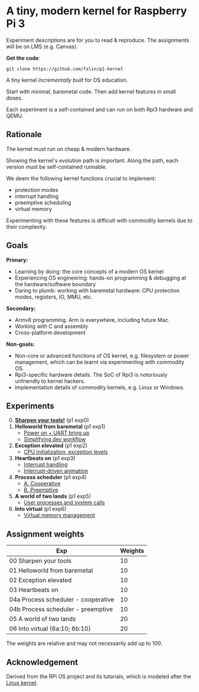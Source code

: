 # A tiny, modern kernel for Raspberry Pi 3 

Experiment descriptions are for you to read & reproduce. The assignments will be on LMS (e.g. Canvas). 

**Get the code**: 

```
git clone https://github.com/fxlin/p1-kernel
```

A tiny kernel *incrementally built* for OS education. 

Start with minimal, baremetal code. Then add kernel features in small doses. 

Each experiment is a self-contained and can run on both Rpi3 hardware and QEMU. 

## Rationale

The kernel must run on cheap & modern hardware. 

Showing the kernel's evolution path is important. Along the path, each version must be self-contained runnable. 

We deem the following kernel functions crucial to implement: 
* protection modes
* interrupt handling
* preemptive scheduling
* virtual memory 

Experimenting with these features is difficult with commodity kernels due to their complexity. 

## Goals

**Primary:** 
* Learning by doing: the core concepts of a modern OS kernel
* Experiencing OS engineering: hands-on programming & debugging at the hardware/software boundary
* Daring to plumb: working with baremetal hardware: CPU protection modes, registers, IO, MMU, etc.

**Secondary:**
* Armv8 programming. Arm is everywhere, including future Mac. 
* Working with C and assembly 
* Cross-platform development 

**Non-goals:**

* Non-core or advanced functions of OS kernel, e.g. filesystem or power management, which can be learnt via experimenting with commodity OS. 
* Rpi3-specific hardware details. The SoC of Rpi3 is notoriously unfriendly to kernel hackers. 
* Implementation details of commodity kernels, e.g. Linux or Windows.  

<!---- to complete --->

## Experiments
0. **[Sharpen your tools!](exp0/rpi-os.md)** (p1 exp0) 
1. **Helloworld from baremetal** (p1 exp1) 
      * [Power on + UART bring up](exp1/rpi-os.md)
      * [Simplifying dev workflow](exp1/workflow.md)
2. **Exception elevated** (p1 exp2) 
      * [CPU initialization, exception levels](exp2/rpi-os.md)
3. **Heartbeats on** (p1 exp3) 
      * [Interrupt handling](exp3/rpi-os.md)
      * [Interrupt-driven animation](exp3/fb.md)
4. **Process scheduler** (p1 exp4) 
      * [A. Cooperative](exp4a/rpi-os.md) 
      * [B. Preemptive](exp4b/rpi-os.md) 
5. **A world of two lands** (p1 exp5) 
      * [User processes and system calls](exp5/rpi-os.md) 
6. **Into virtual** (p1 exp6) 
      * [Virtual memory management](exp6/rpi-os.md) 

## Assignment weights

| Exp                                 | Weights |
| ----------------------------------- | ------- |
| 00 Sharpen your tools               | 10      |
| 01 Helloworld from baremetal        | 10      |
| 02 Exception elevated               | 10      |
| 03 Heartbeats on                    | 10      |
| 04a Process scheduler - cooperative | 10      |
| 04b Process scheduler - preemptive  | 10      |
| 05 A world of two lands             | 20      |
| 06 Into virtual (6a:10; 6b:10)      | 20      |

The weights are relative and may not necessarily add up to 100. 

## Acknowledgement
Derived from the RPi OS project and its tutorials, which is modeled after the [Linux kernel](https://github.com/torvalds/linux). 
